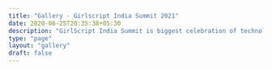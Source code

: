 ```yaml
---
title: "Gallery - Girlscript India Summit 2021"
date: 2020-06-25T20:35:38+05:30
description: "GirlScript India Summit is biggest celebration of technology, talent, entrepreneurship and diversity, hosted by GirlScript Foundation."
type: "page"
layout: "gallery"
draft: false
---
```


